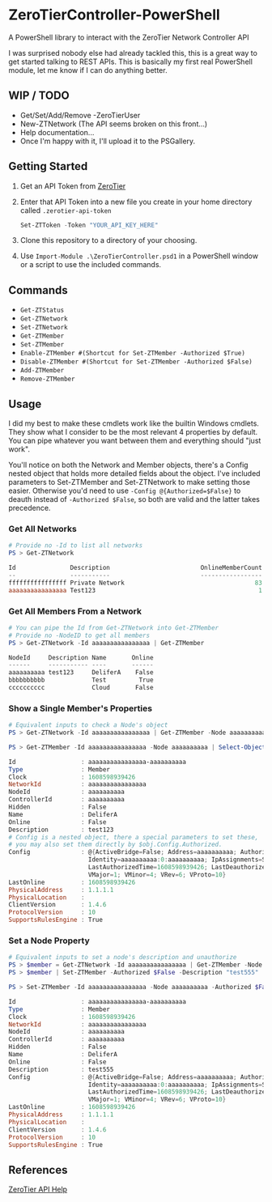 # ZeroTierController-PowerShell

A PowerShell library to interact with the ZeroTier Network Controller API

I was surprised nobody else had already tackled this, this is a great way to get started talking to REST APIs.
This is basically my first real PowerShell module, let me know if I can do anything better.

## WIP / TODO

- Get/Set/Add/Remove -ZeroTierUser
- New-ZTNetwork (The API seems broken on this front...)
- Help documentation...
- Once I'm happy with it, I'll upload it to the PSGallery.

## Getting Started

1. Get an API Token from [ZeroTier](https://my.zerotier.com/account)
1. Enter that API Token into a new file you create in your home directory called `.zerotier-api-token`

    ```PowerShell
    Set-ZTToken -Token "YOUR_API_KEY_HERE"
    ```

1. Clone this repository to a directory of your choosing.
1. Use `Import-Module .\ZeroTierController.psd1` in a PowerShell window or a script to use the included commands.

## Commands

- `Get-ZTStatus`
- `Get-ZTNetwork`
- `Set-ZTNetwork`
- `Get-ZTMember`
- `Set-ZTMember`
- `Enable-ZTMember #(Shortcut for Set-ZTMember -Authorized $True)`
- `Disable-ZTMember #(Shortcut for Set-ZTMember -Authorized $False)`
- `Add-ZTMember`
- `Remove-ZTMember`

## Usage

I did my best to make these cmdlets work like the builtin Windows cmdlets.
They show what I consider to be the most relevant 4 properties by default.
You can pipe whatever you want between them and everything should "just work".

You'll notice on both the Network and Member objects, there's a Config nested object that holds more detailed fields about the object. I've included parameters to Set-ZTMember and Set-ZTNetwork to make setting those easier. Otherwise you'd need to use ``` -Config @{Authorized=$False} ``` to deauth instead of ``` -Authorized $False ```, so both are valid and the latter takes precedence.

### Get All Networks

```powershell
# Provide no -Id to list all networks
PS > Get-ZTNetwork

Id               Description                         OnlineMemberCount AuthorizedMemberCount
--               -----------                         ----------------- ---------------------
ffffffffffffffff Private Network                                    83                   274
aaaaaaaaaaaaaaaa Test123                                             1                     2
```

### Get All Members From a Network

```powershell
# You can pipe the Id from Get-ZTNetwork into Get-ZTMember
# Provide no -NodeID to get all members
PS > Get-ZTNetwork -Id aaaaaaaaaaaaaaaa | Get-ZTMember

NodeId     Description Name       Online
------     ----------- ----       ------
aaaaaaaaaa test123     DeliferA    False
bbbbbbbbbb             Test         True
cccccccccc             Cloud       False
```

### Show a Single Member's Properties

```powershell
# Equivalent inputs to check a Node's object
PS > Get-ZTNetwork -Id aaaaaaaaaaaaaaaa | Get-ZTMember -Node aaaaaaaaaa | Select-Object *

PS > Get-ZTMember -Id aaaaaaaaaaaaaaaa -Node aaaaaaaaaa | Select-Object *

Id                  : aaaaaaaaaaaaaaaa-aaaaaaaaaa
Type                : Member
Clock               : 1608598939426
NetworkId           : aaaaaaaaaaaaaaaa
NodeId              : aaaaaaaaaa
ControllerId        : aaaaaaaaaa
Hidden              : False
Name                : DeliferA
Online              : False
Description         : test123
# Config is a nested object, there a special parameters to set these,
# you may also set them directly by $obj.Config.Authorized.
Config              : @{ActiveBridge=False; Address=aaaaaaaaaa; Authorized=True; Capabilities=; CreationTime=1608598939426; Id=aaaaaaaaaa;
                      Identity=aaaaaaaaaa:0:aaaaaaaaaa; IpAssignments=System.Object[];
                      LastAuthorizedTime=1608598939426; LastDeauthorizedTime=1608598939426; NoAutoAssignIps=False; Nwid=aaaaaaaaaaaaaaaa; Objtype=member; RemoteTraceLevel=0; RemoteTraceTarget=; Revision=13; Tags=;    
                      VMajor=1; VMinor=4; VRev=6; VProto=10}
LastOnline          : 1608598939426
PhysicalAddress     : 1.1.1.1
PhysicalLocation    :
ClientVersion       : 1.4.6
ProtocolVersion     : 10
SupportsRulesEngine : True
```

### Set a Node Property

```powershell
# Equivalent inputs to set a node's description and unauthorize
PS > $member = Get-ZTNetwork -Id aaaaaaaaaaaaaaaa | Get-ZTMember -Node aaaaaaaaaa
PS > $member | Set-ZTMember -Authorized $False -Description "test555"

PS > Set-ZTMember -Id aaaaaaaaaaaaaaaa -Node aaaaaaaaaa -Authorized $False -Description "test555"

Id                  : aaaaaaaaaaaaaaaa-aaaaaaaaaa
Type                : Member
Clock               : 1608598939426
NetworkId           : aaaaaaaaaaaaaaaa
NodeId              : aaaaaaaaaa
ControllerId        : aaaaaaaaaa
Hidden              : False
Name                : DeliferA
Online              : False
Description         : test555
Config              : @{ActiveBridge=False; Address=aaaaaaaaaa; Authorized=False; Capabilities=; CreationTime=1608598939426; Id=aaaaaaaaaa;
                      Identity=aaaaaaaaaa:0:aaaaaaaaaa; IpAssignments=System.Object[];
                      LastAuthorizedTime=1608598939426; LastDeauthorizedTime=1608598939426; NoAutoAssignIps=False; Nwid=aaaaaaaaaaaaaaaa; Objtype=member; RemoteTraceLevel=0; RemoteTraceTarget=; Revision=13; Tags=;    
                      VMajor=1; VMinor=4; VRev=6; VProto=10}
LastOnline          : 1608598939426
PhysicalAddress     : 1.1.1.1
PhysicalLocation    :
ClientVersion       : 1.4.6
ProtocolVersion     : 10
SupportsRulesEngine : True

```

## References

[ZeroTier API Help](https://my.zerotier.com/help/api)
